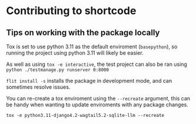 # Contributing to shortcode

## Tips on working with the package locally

Tox is set to use python 3.11 as the default enviroment (`basepython`), so running the project using python 3.11 will likely be easier.

As well as using `tox -e interactive`, the test project can also be ran using `python ./testmanage.py runserver 0:8000`

`flit install -s` installs the package in development mode, and can sometimes resolve issues.

You can re-create a tox enviroment using the `--recreate` argument, this can be handy when wanting to update enviroments with any package changes. 

`tox -e python3.11-django4.2-wagtail5.2-sqlite-llm --recreate`
